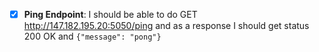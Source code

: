 - [x] **Ping Endpoint**: I should be able to do GET http://147.182.195.20:5050/ping and as a response I should get status 200 OK and `{"message": "pong"}`